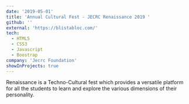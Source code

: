 ```yaml
---
date: '2019-05-01'
title: 'Annual Cultural Fest - JECRC Renaissance 2019 '
github: ''
external: 'https://blistabloc.com/'
tech:
  - HTML5
  - CSS3
  - Javascript
  - Boostrap
company: 'Jecrc Foundation'
showInProjects: true
---
```


Renaissance is a Techno-Cultural fest which provides a versatile platform for all the students to learn and explore the various dimensions of their personality.

